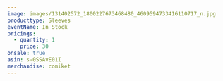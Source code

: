 ```yaml
---
image: images/131402572_1800227673468480_4609594733416110717_n.jpg
producttype: Sleeves
eventName: In Stock
pricings:
  - quantity: 1
    price: 30
onsale: true
asin: s-0SSAvE01I
merchandise: comiket
---
```

